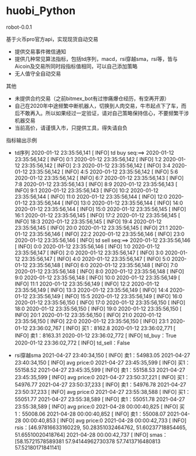 # huobi_Python
robot-0.0.1

基于火币pro官方api，实现现货自动交易

- 提供交易事件微信通知
- 提供几种常见算法指标，包括td序列，macd，rsi穿越sma，rsi等，皆与Aicoin及交易所同时段指标值相同，可以自己添加策略
- 无人值守全自动交易

其他
- 未提供合约交易（之前bitmex_bot有过惨痛爆仓经历，有空再开源）
- 自己在2020年中途频繁中断机器人，切换到人肉交易，牛市起点下了车，而后不敢再入。所以如果经过一定验证，请对自己策略保持信心，不要频繁干涉机器交易
- 当前高价，请谨慎入市，只提供工具，得失请自负

指标输出示例
- td序列
2020-01-12 23:35:56,141 [    INFO] td buy seq:==>
2020-01-12 23:35:56,142 [    INFO] 0:1
2020-01-12 23:35:56,142 [    INFO] 1:2
2020-01-12 23:35:56,142 [    INFO] 2:3
2020-01-12 23:35:56,142 [    INFO] 3:4
2020-01-12 23:35:56,142 [    INFO] 4:5
2020-01-12 23:35:56,142 [    INFO] 5:6
2020-01-12 23:35:56,142 [    INFO] 6:7
2020-01-12 23:35:56,143 [    INFO] 7:8
2020-01-12 23:35:56,143 [    INFO] 8:9
2020-01-12 23:35:56,143 [    INFO] 9:1
2020-01-12 23:35:56,143 [    INFO] 10:2
2020-01-12 23:35:56,144 [    INFO] 11:0
2020-01-12 23:35:56,144 [    INFO] 12:0
2020-01-12 23:35:56,144 [    INFO] 13:0
2020-01-12 23:35:56,144 [    INFO] 14:0
2020-01-12 23:35:56,144 [    INFO] 15:0
2020-01-12 23:35:56,145 [    INFO] 16:1
2020-01-12 23:35:56,145 [    INFO] 17:2
2020-01-12 23:35:56,145 [    INFO] 18:3
2020-01-12 23:35:56,145 [    INFO] 19:4
2020-01-12 23:35:56,145 [    INFO] 20:0
2020-01-12 23:35:56,145 [    INFO] 21:1
2020-01-12 23:35:56,146 [    INFO] 22:2
2020-01-12 23:35:56,146 [    INFO] 23:0
2020-01-12 23:35:56,146 [    INFO] td sell seq:==>
2020-01-12 23:35:56,146 [    INFO] 0:0
2020-01-12 23:35:56,146 [    INFO] 1:0
2020-01-12 23:35:56,147 [    INFO] 2:0
2020-01-12 23:35:56,147 [    INFO] 3:0
2020-01-12 23:35:56,147 [    INFO] 4:0
2020-01-12 23:35:56,147 [    INFO] 5:0
2020-01-12 23:35:56,148 [    INFO] 6:0
2020-01-12 23:35:56,148 [    INFO] 7:0
2020-01-12 23:35:56,148 [    INFO] 8:0
2020-01-12 23:35:56,148 [    INFO] 9:0
2020-01-12 23:35:56,148 [    INFO] 10:0
2020-01-12 23:35:56,149 [    INFO] 11:1
2020-01-12 23:35:56,149 [    INFO] 12:2
2020-01-12 23:35:56,149 [    INFO] 13:3
2020-01-12 23:35:56,149 [    INFO] 14:4
2020-01-12 23:35:56,149 [    INFO] 15:5
2020-01-12 23:35:56,149 [    INFO] 16:0
2020-01-12 23:35:56,150 [    INFO] 17:0
2020-01-12 23:35:56,150 [    INFO] 18:0
2020-01-12 23:35:56,150 [    INFO] 19:0
2020-01-12 23:35:56,150 [    INFO] 20:1
2020-01-12 23:35:56,150 [    INFO] 21:0
2020-01-12 23:35:56,150 [    INFO] 22:0
2020-01-12 23:35:56,150 [    INFO] 23:1
2020-01-12 23:36:02,767 [    INFO] 买1：8162.8
2020-01-12 23:36:02,771 [    INFO] 卖1：8163.31
2020-01-12 23:36:02,772 [    INFO] td_buy：True
2020-01-12 23:36:02,772 [    INFO] td_sell：False

- rsi穿越sma
2021-04-27 23:40:34,150 [    INFO] 卖1：54983.05
2021-04-27 23:40:34,150 [    INFO] avg price:0
2021-04-27 23:45:35,599 [    INFO] 买1：55158.52
2021-04-27 23:45:35,599 [    INFO] 卖1：55158.53
2021-04-27 23:45:35,599 [    INFO] avg price:0
2021-04-27 23:50:37,221 [    INFO] 买1：54976.77
2021-04-27 23:50:37,233 [    INFO] 卖1：54976.78
2021-04-27 23:50:37,233 [    INFO] avg price:0
2021-04-27 23:55:38,588 [    INFO] 买1：55051.77
2021-04-27 23:55:38,589 [    INFO] 卖1：55051.78
2021-04-27 23:55:38,589 [    INFO] avg price:0
2021-04-28 00:00:40,825 [    INFO] 买1：55008.06
2021-04-28 00:00:40,852 [    INFO] 卖1：55008.07
2021-04-28 00:00:40,853 [    INFO] avg price:0
2021-04-28 00:00:42,733 [    INFO] rsis：[46.97816633160229, 50.28351032464762, 51.60237718854465, 51.65510020418764]
2021-04-28 00:00:42,737 [    INFO] smas：[58.15721578589381 57.94144962730378 57.7413716480813 57.52180171841141]


